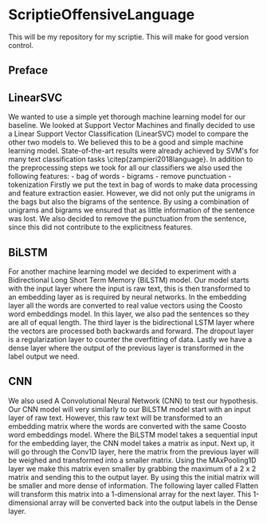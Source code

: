 # ScriptieOffensiveLanguage
This will be my repository for my scriptie. This will make for good version control.

## Preface

## LinearSVC
We wanted to use a simple yet thorough machine learning model for our baseline. We looked at Support Vector Machines and finally decided to use a Linear Support Vector Classification (LinearSVC) model to compare the other two models to. We believed this to be a good and simple machine learning model. State-of-the-art results were already achieved by SVM's for many text classification tasks \citep{zampieri2018language}. In addition to the preprocessing steps we took for all our classifiers we also used the following features:
    - bag of words
    - bigrams
    - remove punctuation
    - tokenization
Firstly we put the text in bag of words to make data processing and feature extraction easier. However, we did not only put the unigrams in the bags but also the bigrams of the sentence. By using a combination of unigrams and bigrams we ensured that as little information of the sentence was lost. We also decided to remove the punctuation from the sentence, since this did not contribute to the explicitness features.

## BiLSTM
For another machine learning model we decided to experiment with a Bidirectional Long Short Term Memory (BiLSTM) model.
Our model starts with the input layer where the input is raw text, this is then transformed to an embedding layer as is required by neural networks. In the embedding layer all the words are converted to real value vectors using the Coosto word embeddings model. In this layer, we also pad the sentences so they are all of equal length. The third layer is the bidirectional LSTM layer where the vectors are processed both backwards and forward. The dropout layer is a regularization layer to counter the overfitting of data. Lastly we have a dense layer where the output of the previous layer is transformed in the label output we need. 

## CNN
We also used A Convolutional Neural Network (CNN) to test our hypothesis.
Our CNN model will very similarly to our BiLSTM model start with an input layer of raw text. However, this raw text will be transformed to an embedding matrix where the words are converted with the same Coosto word embeddings model. Where the BiLSTM model takes a sequential input for the embedding layer, the CNN model takes a matrix as input. Next up, it will go through the Conv1D layer, here the matrix from the previous layer will be weighed and transformed into a smaller matrix. Using the MAxPooling1D layer we make this matrix even smaller by grabbing the maximum of a 2 x 2 matrix and sending this to the output layer. By using this the initial matrix will be smaller and more dense of information. The following layer called Flatten will transform this matrix into a 1-dimensional array for the next layer. This 1-dimensional array will be converted back into the output labels in the Dense layer.
